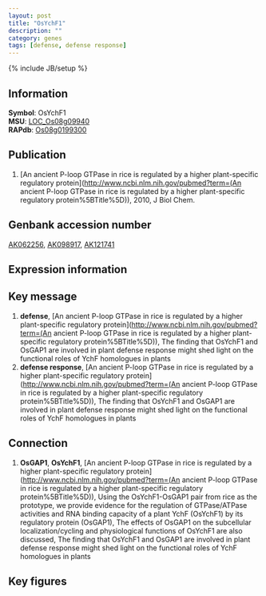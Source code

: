 ```yaml
---
layout: post
title: "OsYchF1"
description: ""
category: genes
tags: [defense, defense response]
---
```

{% include JB/setup %}

## Information
__Symbol__: OsYchF1  
__MSU__: [LOC_Os08g09940](http://rice.plantbiology.msu.edu/cgi-bin/ORF_infopage.cgi?orf=LOC_Os08g09940)  
__RAPdb__: [Os08g0199300](http://rapdb.dna.affrc.go.jp/viewer/gbrowse_details/irgsp1?name=Os08g0199300)  

## Publication
1. [An ancient P-loop GTPase in rice is regulated by a higher plant-specific regulatory protein](http://www.ncbi.nlm.nih.gov/pubmed?term=(An ancient P-loop GTPase in rice is regulated by a higher plant-specific regulatory protein%5BTitle%5D)), 2010, J Biol Chem.

## Genbank accession number
[AK062256](http://www.ncbi.nlm.nih.gov/nuccore/AK062256), [AK098917](http://www.ncbi.nlm.nih.gov/nuccore/AK098917), [AK121741](http://www.ncbi.nlm.nih.gov/nuccore/AK121741)

## Expression information

## Key message
1. __defense__, [An ancient P-loop GTPase in rice is regulated by a higher plant-specific regulatory protein](http://www.ncbi.nlm.nih.gov/pubmed?term=(An ancient P-loop GTPase in rice is regulated by a higher plant-specific regulatory protein%5BTitle%5D)),  The finding that OsYchF1 and OsGAP1 are involved in plant defense response might shed light on the functional roles of YchF homologues in plants
2. __defense response__, [An ancient P-loop GTPase in rice is regulated by a higher plant-specific regulatory protein](http://www.ncbi.nlm.nih.gov/pubmed?term=(An ancient P-loop GTPase in rice is regulated by a higher plant-specific regulatory protein%5BTitle%5D)),  The finding that OsYchF1 and OsGAP1 are involved in plant defense response might shed light on the functional roles of YchF homologues in plants

## Connection
1. __OsGAP1__, __OsYchF1__, [An ancient P-loop GTPase in rice is regulated by a higher plant-specific regulatory protein](http://www.ncbi.nlm.nih.gov/pubmed?term=(An ancient P-loop GTPase in rice is regulated by a higher plant-specific regulatory protein%5BTitle%5D)),  Using the OsYchF1-OsGAP1 pair from rice as the prototype, we provide evidence for the regulation of GTPase/ATPase activities and RNA binding capacity of a plant YchF (OsYchF1) by its regulatory protein (OsGAP1), The effects of OsGAP1 on the subcellular localization/cycling and physiological functions of OsYchF1 are also discussed, The finding that OsYchF1 and OsGAP1 are involved in plant defense response might shed light on the functional roles of YchF homologues in plants

## Key figures


